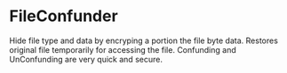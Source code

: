 # FileConfunder
Hide file type and data by encryping a portion the file byte data. 
Restores original file temporarily for accessing the file.
Confunding and UnConfunding are very quick and secure.
